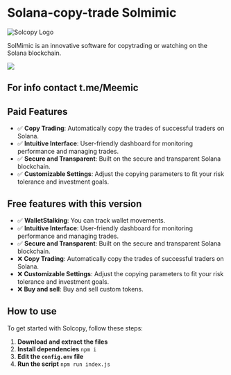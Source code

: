 # Solana-copy-trade Solmimic

![Solcopy Logo](https://github.com/linuxklaus007/Solana-copy-trade/edit/main/photo.png)

SolMimic is an innovative software for copytrading or watching on the Solana blockchain. 

![](https://github.com/timuruva/realtime-processing/blob/127d46a2edc57ec1449d8976e04f301e3c1997b7/Files/line.gif)


## For info contact t.me/Meemic

## Paid Features

- ✅ **Copy Trading**: Automatically copy the trades of successful traders on Solana.
- ✅ **Intuitive Interface**: User-friendly dashboard for monitoring performance and managing trades.
- ✅ **Secure and Transparent**: Built on the secure and transparent Solana blockchain.
- ✅ **Customizable Settings**: Adjust the copying parameters to fit your risk tolerance and investment goals.

## Free features with this version

- ✅ **WalletStalking**: You can track wallet movements.
- ✅ **Intuitive Interface**: User-friendly dashboard for monitoring performance and managing trades.
- ✅ **Secure and Transparent**: Built on the secure and transparent Solana blockchain.
- ❌ **Copy Trading**: Automatically copy the trades of successful traders on Solana.
- ❌ **Customizable Settings**: Adjust the copying parameters to fit your risk tolerance and investment goals.
- ❌ **Buy and sell**: Buy and sell custom tokens.

## How to use

To get started with Solcopy, follow these steps:

1. **Download and extract the files**
2. **Install dependencies**
 `npm i`
3. **Edit the `config.env` file**
4. **Run the script**
`npm run index.js`
